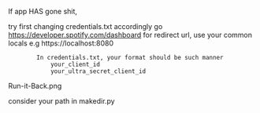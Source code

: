 If app HAS gone shit,

try first changing credentials.txt accordingly
go https://developer.spotify.com/dashboard
        for redirect url, use your common locals
        e.g https://localhost:8080

            In credentials.txt, your format should be such manner
                your_client_id
                your_ultra_secret_client_id

Run-it-Back.png

consider your path in makedir.py